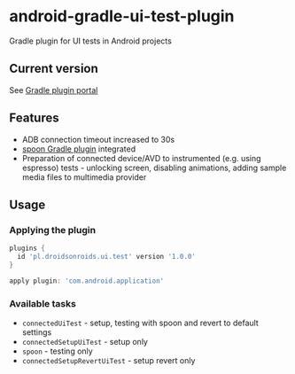 # android-gradle-ui-test-plugin
Gradle plugin for UI tests in Android projects

## Current version
See [Gradle plugin portal](https://plugins.gradle.org/plugin/pl.droidsonroids.ui.test)

## Features
- ADB connection timeout increased to 30s
- [spoon Gradle plugin](https://github.com/stanfy/spoon-gradle-plugin) integrated
- Preparation of connected device/AVD to instrumented (e.g. using espresso) tests - unlocking screen, disabling animations,
 adding sample media files to multimedia provider

## Usage
### Applying the plugin
```groovy
plugins {
  id 'pl.droidsonroids.ui.test' version '1.0.0'
}

apply plugin: 'com.android.application'
```

### Available tasks
- `connectedUiTest` - setup, testing with spoon and revert to default settings 
- `connectedSetupUiTest` - setup only 
- `spoon` - testing only 
- `connectedSetupRevertUiTest` - setup revert only 
